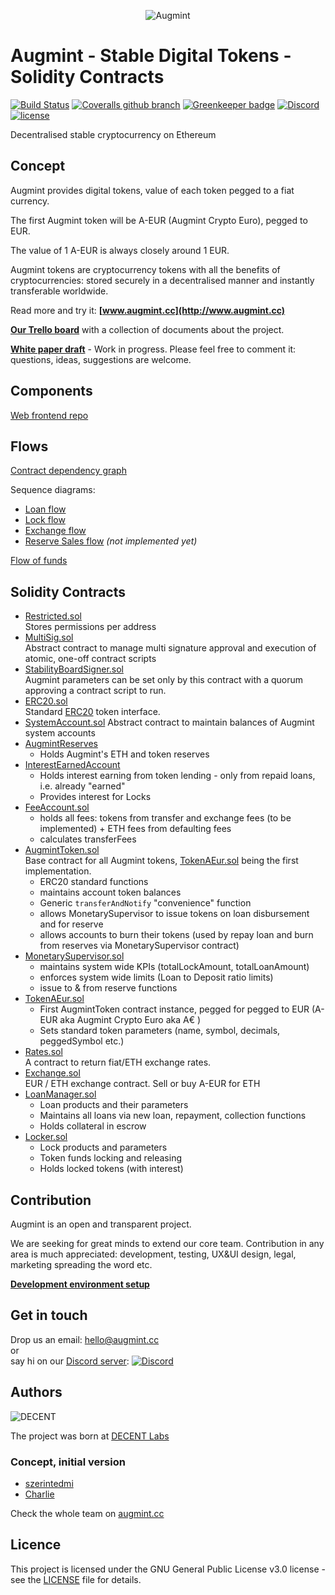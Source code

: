 <span style="display:block;text-align:center">![Augmint](http://www.augmint.cc/android-chrome-192x192.png)
</span>

# Augmint - Stable Digital Tokens - Solidity Contracts

[![Build Status](https://travis-ci.org/Augmint/augmint-contracts.svg?branch=staging)](https://travis-ci.org/Augmint/augmint-contracts)
[![Coveralls github branch](https://img.shields.io/coveralls/github/Augmint/augmint-contracts/staging.svg)](https://coveralls.io/github/Augmint/augmint-contracts)
[![Greenkeeper badge](https://badges.greenkeeper.io/Augmint/augmint-contracts.svg)](https://greenkeeper.io/)
[![Discord](https://img.shields.io/discord/407574313810788364.svg)](https://discord.gg/PwDmsnu)
[![license](https://img.shields.io/github/license/Augmint/augmint-contracts.svg)](https://github.com/Augmint/augmint-contracts/blob/master/LICENSE)

Decentralised stable cryptocurrency on Ethereum

## Concept

Augmint provides digital tokens, value of each token pegged to a fiat currency.

The first Augmint token will be A-EUR (Augmint Crypto Euro), pegged to EUR.

The value of 1 A-EUR is always closely around 1 EUR.

Augmint tokens are cryptocurrency tokens with all the benefits of cryptocurrencies: stored securely in a decentralised manner and instantly transferable worldwide.

Read more and try it: **[www.augmint.cc](http://www.augmint.cc)**

**[Our Trello board](https://trello.com/b/RYGAt2so/augmint-documents)** with a collection of documents about the project.

**[White paper draft](http://bit.ly/augmint-wp)** - Work in progress. Please feel free to comment it: questions, ideas, suggestions are welcome.

## Components

[Web frontend repo](https://github.com/Augmint/augmint-web)

## Flows

[Contract dependency graph](docs/contractDependencies.png)

Sequence diagrams:

*   [Loan flow](docs/loanFlow.png)
*   [Lock flow](docs/lockFlow.png)
*   [Exchange flow](docs/exchangeFlow.png)
*   [Reserve Sales flow](docs/reserveSalesFlow.png) _(not implemented yet)_

[Flow of funds](https://docs.google.com/document/d/1IQwGEsImpAv2Nlz5IgU_iCJkEqlM2VUHf5SFkcvb80A/#heading=h.jsbfubuh6okn)

## Solidity Contracts

*   [Restricted.sol](./contracts/generic/Restricted.sol)  
    Stores permissions per address
*   [MultiSig.sol](./contracts/generic/MultiSig.sol)  
    Abstract contract to manage multi signature approval and execution of atomic, one-off contract scripts
*   [StabilityBoardSigner.sol](./contracts/generic/StabilityBoardSigner.sol)  
    Augmint parameters can be set only by this contract with a quorum approving a contract script to run.
*   [ERC20.sol](./contracts/generic/ERC20.sol)  
    Standard [ERC20](https://theethereum.wiki/w/index.php/ERC20_Token_Standard) token interface.
*   [SystemAccount.sol](./contracts/generic/ERC20.sol)
    Abstract contract to maintain balances of Augmint system accounts
*   [AugmintReserves](./contracts/AugmintReserves.sol)
    *   Holds Augmint's ETH and token reserves
*   [InterestEarnedAccount](./contracts/InterestEarnedAccount.sol)
    *   Holds interest earning from token lending - only from repaid loans, i.e. already "earned"
    *   Provides interest for Locks
*   [FeeAccount.sol](./contracts/FeeAccount.sol)
    *   holds all fees: tokens from transfer and exchange fees (to be implemented) + ETH fees from defaulting fees
    *   calculates transferFees
*   [AugmintToken.sol](./contracts/generic/AugmintToken.sol)  
    Base contract for all Augmint tokens, [TokenAEur.sol](./contracts/TokenAEur.sol) being the first implementation.
    *   ERC20 standard functions
    *   maintains account token balances
    *   Generic `transferAndNotify` "convenience" function
    *   allows MonetarySupervisor to issue tokens on loan disbursement and for reserve
    *   allows accounts to burn their tokens (used by repay loan and burn from reserves via MonetarySupervisor contract)
*   [MonetarySupervisor.sol](./contracts/MonetarySupervisor.sol)
    *   maintains system wide KPIs (totalLockAmount, totalLoanAmount)
    *   enforces system wide limits (Loan to Deposit ratio limits)
    *   issue to & from reserve functions
*   [TokenAEur.sol](./contracts/TokenAEur.sol)
    *   First AugmintToken contract instance, pegged for pegged to EUR (A-EUR aka Augmint Crypto Euro aka A€ )
    *   Sets standard token parameters (name, symbol, decimals, peggedSymbol etc.)
*   [Rates.sol](./contracts/Rates.sol)  
    A contract to return fiat/ETH exchange rates.
*   [Exchange.sol](./contracts/Exchange.sol)  
    EUR / ETH exchange contract. Sell or buy A-EUR for ETH
*   [LoanManager.sol](./contracts/LoanManager.sol)
    *   Loan products and their parameters
    *   Maintains all loans via new loan, repayment, collection functions
    *   Holds collateral in escrow
*   [Locker.sol](./contracts/Lock.sol)
    *   Lock products and parameters
    *   Token funds locking and releasing
    *   Holds locked tokens (with interest)

## Contribution

Augmint is an open and transparent project.

We are seeking for great minds to extend our core team. Contribution in any area is much appreciated: development, testing, UX&UI design, legal, marketing spreading the word etc.

**[Development environment setup](docs/developmentEnvironment.md)**

## Get in touch

Drop us an email: hello@augmint.cc  
 or  
say hi on our [Discord server](https://discord.gg/PwDmsnu): [![Discord](https://img.shields.io/discord/407574313810788364.svg)](https://discord.gg/PwDmsnu)

## Authors

![DECENT](http://www.decent.org/images/logo-voronoi_120x33.png)

The project was born at [DECENT Labs](http://www.decent.org)

### Concept, initial version

*   [szerintedmi](https://github.com/szerintedmi)
*   [Charlie](https://github.com/krosza)

Check the whole team on [augmint.cc](http://www.augmint.cc)

## Licence

This project is licensed under the GNU General Public License v3.0 license - see the [LICENSE](LICENSE) file for details.
